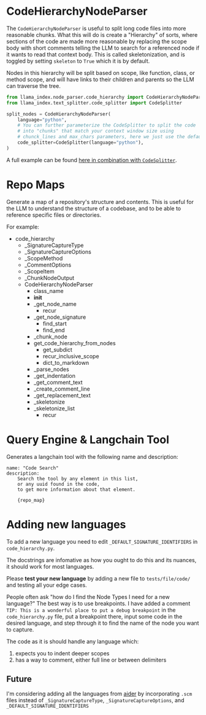 
# CodeHierarchyNodeParser

The `CodeHierarchyNodeParser` is useful to split long code files into more reasonable chunks. What this will do is create a "Hierarchy" of sorts, where sections of the code are made more reasonable by replacing the scope body with short comments telling the LLM to search for a referenced node if it wants to read that context body. This is called skeletonization, and is toggled by setting `skeleton` to `True` which it is by default.

Nodes in this hierarchy will be split based on scope, like function, class, or method scope, and will have links to their children and parents so the LLM can traverse the tree.

```python
from llama_index.node_parser.code_hierarchy import CodeHierarchyNodeParser
from llama_index.text_splitter.code_splitter import CodeSplitter

split_nodes = CodeHierarchyNodeParser(
    language="python",
    # You can further parameterize the CodeSplitter to split the code
    # into "chunks" that match your context window size using
    # chunck_lines and max_chars parameters, here we just use the defaults
    code_splitter=CodeSplitter(language="python"),
)
```

A full example can be found [here in combination with `CodeSplitter`](./CodeHierarchyNodeParserUsage.ipynb).

# Repo Maps

Generate a map of a repository's structure and contents. This is useful for the LLM to understand the structure of a codebase, and to be able to reference specific files or directories.

For example:

- code_hierarchy
  - _SignatureCaptureType
  - _SignatureCaptureOptions
  - _ScopeMethod
  - _CommentOptions
  - _ScopeItem
  - _ChunkNodeOutput
  - CodeHierarchyNodeParser
    - class_name
    - __init__
    - _get_node_name
      - recur
    - _get_node_signature
      - find_start
      - find_end
    - _chunk_node
    - get_code_hierarchy_from_nodes
      - get_subdict
      - recur_inclusive_scope
      - dict_to_markdown
    - _parse_nodes
    - _get_indentation
    - _get_comment_text
    - _create_comment_line
    - _get_replacement_text
    - _skeletonize
    - _skeletonize_list
      - recur

# Query Engine & Langchain Tool

Generates a langchain tool with the following name and description:

```
name: "Code Search"
description:
    Search the tool by any element in this list,
    or any uuid found in the code,
    to get more information about that element.

    {repo_map}
```

# Adding new languages

To add a new language you need to edit `_DEFAULT_SIGNATURE_IDENTIFIERS` in `code_hierarchy.py`.

The docstrings are infomative as how you ought to do this and its nuances, it should work for most languages.

Please **test your new language** by adding a new file to `tests/file/code/` and testing all your edge cases.

People often ask "how do I find the Node Types I need for a new language?" The best way is to use breakpoints.
I have added a comment `TIP: This is a wonderful place to put a debug breakpoint` in the `code_hierarchy.py` file, put a breakpoint there, input some code in the desired language, and step through it to find the name
of the node you want to capture.

The code as it is should handle any language which:
1. expects you to indent deeper scopes
2. has a way to comment, either full line or between delimiters

## Future

I'm considering adding all the languages from [aider](https://github.com/paul-gauthier/aider/tree/main/aider/queries)
by incorporating `.scm` files instead of `_SignatureCaptureType`, `_SignatureCaptureOptions`, and `_DEFAULT_SIGNATURE_IDENTIFIERS`